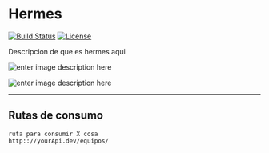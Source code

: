 Hermes 
===================


[![Build Status](https://travis-ci.org/laravel/lumen-framework.svg)](https://travis-ci.org/laravel/lumen-framework)
[![License](https://poser.pugx.org/laravel/lumen-framework/license.svg)](https://packagist.org/packages/laravel/lumen-framework)

Descripcion de que es hermes aqui

![enter image description here](https://lh3.googleusercontent.com/-Bk6HlRee9NM/WU6YUNmjp6I/AAAAAAAAApA/by9A1Sz_4T4l9PZrG48Fje79GlPquG5WACLcBGAs/s0/Presentacion+1.png "Presentacion 1.png")

![enter image description here](https://lh3.googleusercontent.com/-7NnbvHlodV4/WU6YrwA5JaI/AAAAAAAAApI/Ivlx8oXskUYLz0KUYt5fcKc0SPZAZJUsACLcBGAs/s0/Presentacion+2.png "Presentacion 2.png")

----------
Rutas de consumo
-------------

    ruta para consumir X cosa
    http:://yourApi.dev/equipos/ 

